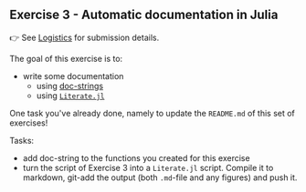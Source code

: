 <!--This file was generated, do not modify it.-->
## Exercise 3 - **Automatic documentation in Julia**

👉 See [Logistics](/logistics/#submission) for submission details.

The goal of this exercise is to:
- write some documentation
  - using [doc-strings](https://docs.julialang.org/en/v1/manual/documentation/)
  - using [`Literate.jl`](https://github.com/fredrikekre/Literate.jl)

One task you've already done, namely to update the `README.md` of this set of exercises!

Tasks:
- add doc-string to the functions you created for this exercise
- turn the script of Exercise 3 into a `Literate.jl` script. Compile it to markdown, git-add the output (both `.md`-file and any figures) and push it.

